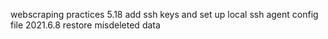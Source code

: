 webscraping practices
5.18 add ssh keys and set up local ssh agent config file
2021.6.8 restore misdeleted data
